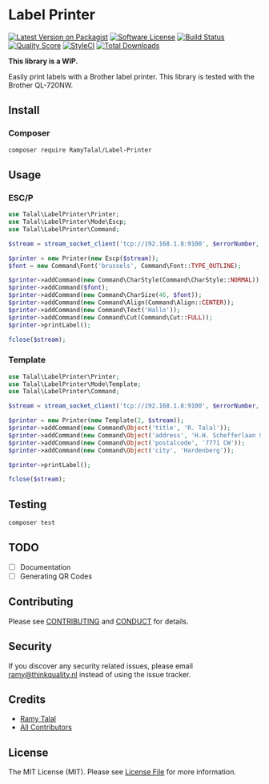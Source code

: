 # Label Printer

[![Latest Version on Packagist](https://img.shields.io/packagist/v/RamyTalal/Label-Printer.svg?style=flat-square)](https://packagist.org/packages/RamyTalal/Label-Printer)
[![Software License](https://img.shields.io/badge/license-MIT-brightgreen.svg?style=flat-square)](LICENSE.md)
[![Build Status](https://img.shields.io/travis/RamyTalal/Label-Printer/master.svg?style=flat-square)](https://travis-ci.org/RamyTalal/Label-Printer)
[![Quality Score](https://img.shields.io/scrutinizer/g/RamyTalal/Label-Printer.svg?style=flat-square)](https://scrutinizer-ci.com/g/RamyTalal/Label-Printer)
[![StyleCI](https://styleci.io/repos/55783562/shield?branch=master)](https://styleci.io/repos/55783562)
[![Total Downloads](https://img.shields.io/packagist/dt/RamyTalal/Label-Printer.svg?style=flat-square)](https://packagist.org/packages/RamyTalal/Label-Printer)


**This library is a WIP.**

Easily print labels with a Brother label printer. This library is tested with the Brother QL-720NW.

## Install

### Composer

``` bash
composer require RamyTalal/Label-Printer
```

## Usage

### ESC/P

``` php
use Talal\LabelPrinter\Printer;
use Talal\LabelPrinter\Mode\Escp;
use Talal\LabelPrinter\Command;

$stream = stream_socket_client('tcp://192.168.1.8:9100', $errorNumber, $errorString);

$printer = new Printer(new Escp($stream));
$font = new Command\Font('brussels', Command\Font::TYPE_OUTLINE);

$printer->addCommand(new Command\CharStyle(Command\CharStyle::NORMAL));
$printer->addCommand($font);
$printer->addCommand(new Command\CharSize(46, $font));
$printer->addCommand(new Command\Align(Command\Align::CENTER));
$printer->addCommand(new Command\Text('Hallo'));
$printer->addCommand(new Command\Cut(Command\Cut::FULL));
$printer->printLabel();

fclose($stream);
```

### Template

``` php
use Talal\LabelPrinter\Printer;
use Talal\LabelPrinter\Mode\Template;
use Talal\LabelPrinter\Command;

$stream = stream_socket_client('tcp://192.168.1.8:9100', $errorNumber, $errorString);

$printer = new Printer(new Template(2, $stream));
$printer->addCommand(new Command\Object('title', 'R. Talal'));
$printer->addCommand(new Command\Object('address', 'H.H. Schefferlaan 9'));
$printer->addCommand(new Command\Object('postalcode', '7771 CW'));
$printer->addCommand(new Command\Object('city', 'Hardenberg'));

$printer->printLabel();

fclose($stream);
```

## Testing

``` bash
composer test
```

## TODO

- [ ] Documentation
- [ ] Generating QR Codes

## Contributing

Please see [CONTRIBUTING](CONTRIBUTING.md) and [CONDUCT](CONDUCT.md) for details.

## Security

If you discover any security related issues, please email ramy@thinkquality.nl instead of using the issue tracker.

## Credits

- [Ramy Talal](https://github.com/RamyTalal)
- [All Contributors](../../contributors)

## License

The MIT License (MIT). Please see [License File](LICENSE.md) for more information.
